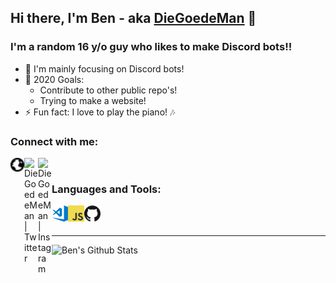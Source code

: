## Hi there, I'm Ben - aka [DieGoedeMan][website] 👋

### I'm a random 16 y/o guy who likes to make Discord bots!!
- 🤖 I'm mainly focusing on Discord bots!
- 🥅 2020 Goals:
    - Contribute to other public repo's!
    - Trying to make a website!
- ⚡ Fun fact: I love to play the piano! 🎶

### Connect with me:

[<img align="left" alt="codeSTACKr.com" width="22px" src="https://raw.githubusercontent.com/iconic/open-iconic/master/svg/globe.svg" />][website]
[<img align="left" alt="DieGoedeMan | Twitter" width="22px" src="https://cdn.jsdelivr.net/npm/simple-icons@v3/icons/twitter.svg" />][twitter]
[<img align="left" alt="DieGoedeMan | Instagram" width="22px" src="https://cdn.jsdelivr.net/npm/simple-icons@v3/icons/instagram.svg" />][instagram]

<br />

### Languages and Tools:

[<img align="left" alt="Visual Studio Code" width="26px" src="https://raw.githubusercontent.com/github/explore/80688e429a7d4ef2fca1e82350fe8e3517d3494d/topics/visual-studio-code/visual-studio-code.png" />][vsc]
[<img align="left" alt="JavaScript" width="26px" src="https://raw.githubusercontent.com/github/explore/80688e429a7d4ef2fca1e82350fe8e3517d3494d/topics/javascript/javascript.png" />][nothing]
[<img align="left" alt="GitHub" width="26px" src="https://raw.githubusercontent.com/github/explore/78df643247d429f6cc873026c0622819ad797942/topics/github/github.png" />][website]

<br />
<br />

---

![Ben's Github Stats](https://github-readme-stats.vercel.app/api?username=DieGoedeMan)


[vsc]: https://code.visualstudio.com/
[website]: https://github.com/DieGoedeMan
[twitter]: https://twitter.com/DieGoedeMan
[instagram]: https://instagram.com/B_vd_W
[nothing]: .